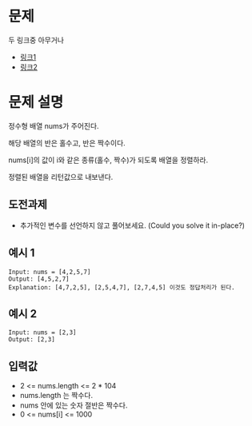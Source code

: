 # 문제

두 링크중 아무거나
- [링크1](https://leetcode.com/explore/challenge/card/september-leetcoding-challenge-2021/639/week-4-september-22nd-september-28th/3990/)
- [링크2](https://leetcode.com/problems/sort-array-by-parity-ii/)


# 문제 설명

정수형 배열 nums가 주어진다.

해당 배열의 반은 홀수고, 반은 짝수이다.

nums[i]의 값이 i와 같은 종류(홀수, 짝수)가 되도록 배열을 정렬하라.

정렬된 배열을 리턴값으로 내보낸다.

## 도전과제
- 추가적인 변수를 선언하지 않고 풀어보세요. (Could you solve it in-place?)

## 예시 1
```
Input: nums = [4,2,5,7]
Output: [4,5,2,7]
Explanation: [4,7,2,5], [2,5,4,7], [2,7,4,5] 이것도 정답처리가 된다.
```

## 예시 2
```
Input: nums = [2,3]
Output: [2,3]
```
 

## 입력값

- 2 <= nums.length <= 2 * 104
- nums.length 는 짝수다.
- nums 안에 있는 숫자 절반은 짝수다.
- 0 <= nums[i] <= 1000
